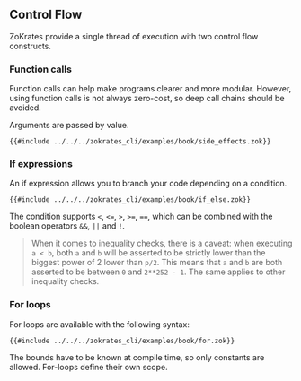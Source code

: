 ## Control Flow

ZoKrates provide a single thread of execution with two control flow constructs.

### Function calls

Function calls can help make programs clearer and more modular. However, using function calls is not always zero-cost, so deep call chains should be avoided.

Arguments are passed by value.

```zokrates
{{#include ../../../zokrates_cli/examples/book/side_effects.zok}}
```

### If expressions

An if expression allows you to branch your code depending on a condition.

```zokrates
{{#include ../../../zokrates_cli/examples/book/if_else.zok}}
```

The condition supports `<`, `<=`, `>`, `>=`, `==`, which can be combined with the boolean operators `&&`, `||` and `!`.

>When it comes to inequality checks, there is a caveat: when executing `a < b`, both `a` and `b` will be asserted to be strictly lower than the biggest power of 2 lower than `p/2`. This means that `a` and `b` are both asserted to be between `0` and `2**252 - 1`. The same applies to other inequality checks.

### For loops

For loops are available with the following syntax:

```zokrates
{{#include ../../../zokrates_cli/examples/book/for.zok}}
```

The bounds have to be known at compile time, so only constants are allowed.
For-loops define their own scope.
